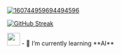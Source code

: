 [![160744959694494596](https://user-images.githubusercontent.com/6764957/101521273-94ed0f00-39c0-11eb-9721-1fb49097a171.png)](https://github.com/Fakiri-ismail?tab=repositories)

[![GitHub Streak](https://github-readme-streak-stats.herokuapp.com?user=Fakiri-ismail&theme=yeblu)](https://git.io/streak-stats)

<img src="https://raw.githubusercontent.com/iampavangandhi/iampavangandhi/master/gifs/Hi.gif" width="30px">
- 🌱 I’m currently learning **AI**

